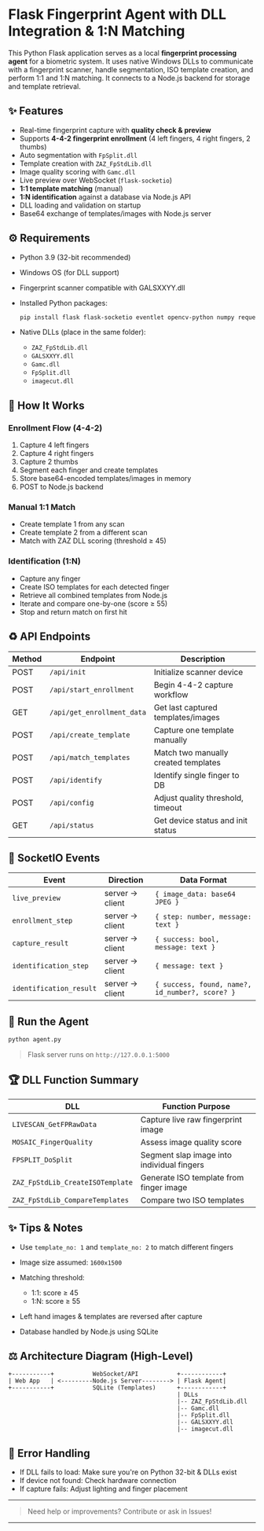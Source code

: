 # Flask Fingerprint Agent with DLL Integration & 1\:N Matching

This Python Flask application serves as a local **fingerprint processing agent** for a biometric system. It uses native Windows DLLs to communicate with a fingerprint scanner, handle segmentation, ISO template creation, and perform 1:1 and 1\:N matching. It connects to a Node.js backend for storage and template retrieval.

## ✨ Features

* Real-time fingerprint capture with **quality check & preview**
* Supports **4-4-2 fingerprint enrollment** (4 left fingers, 4 right fingers, 2 thumbs)
* Auto segmentation with `FpSplit.dll`
* Template creation with `ZAZ_FpStdLib.dll`
* Image quality scoring with `Gamc.dll`
* Live preview over WebSocket (`flask-socketio`)
* **1:1 template matching** (manual)
* **1\:N identification** against a database via Node.js API
* DLL loading and validation on startup
* Base64 exchange of templates/images with Node.js server

## ⚙ Requirements

* Python 3.9 (32-bit recommended)
* Windows OS (for DLL support)
* Fingerprint scanner compatible with GALSXXYY.dll
* Installed Python packages:

  ```bash
  pip install flask flask-socketio eventlet opencv-python numpy requests
  ```
* Native DLLs (place in the same folder):

  * `ZAZ_FpStdLib.dll`
  * `GALSXXYY.dll`
  * `Gamc.dll`
  * `FpSplit.dll`
  * `imagecut.dll`

## 🔧 How It Works

### Enrollment Flow (4-4-2)

1. Capture 4 left fingers
2. Capture 4 right fingers
3. Capture 2 thumbs
4. Segment each finger and create templates
5. Store base64-encoded templates/images in memory
6. POST to Node.js backend

### Manual 1:1 Match

* Create template 1 from any scan
* Create template 2 from a different scan
* Match with ZAZ DLL scoring (threshold ≥ 45)

### Identification (1\:N)

* Capture any finger
* Create ISO templates for each detected finger
* Retrieve all combined templates from Node.js
* Iterate and compare one-by-one (score ≥ 55)
* Stop and return match on first hit

## ♻ API Endpoints

| Method | Endpoint                   | Description                          |
| ------ | -------------------------- | ------------------------------------ |
| POST   | `/api/init`                | Initialize scanner device            |
| POST   | `/api/start_enrollment`    | Begin 4-4-2 capture workflow         |
| GET    | `/api/get_enrollment_data` | Get last captured templates/images   |
| POST   | `/api/create_template`     | Capture one template manually        |
| POST   | `/api/match_templates`     | Match two manually created templates |
| POST   | `/api/identify`            | Identify single finger to DB         |
| POST   | `/api/config`              | Adjust quality threshold, timeout    |
| GET    | `/api/status`              | Get device status and init status    |

## 📲 SocketIO Events

| Event                   | Direction       | Data Format                                     |
| ----------------------- | --------------- | ----------------------------------------------- |
| `live_preview`          | server → client | `{ image_data: base64 JPEG }`                   |
| `enrollment_step`       | server → client | `{ step: number, message: text }`               |
| `capture_result`        | server → client | `{ success: bool, message: text }`              |
| `identification_step`   | server → client | `{ message: text }`                             |
| `identification_result` | server → client | `{ success, found, name?, id_number?, score? }` |

## 🚀 Run the Agent

```bash
python agent.py
```

> Flask server runs on `http://127.0.0.1:5000`

## 🏆 DLL Function Summary

| DLL                              | Function Purpose                           |
| -------------------------------- | ------------------------------------------ |
| `LIVESCAN_GetFPRawData`          | Capture live raw fingerprint image         |
| `MOSAIC_FingerQuality`           | Assess image quality score                 |
| `FPSPLIT_DoSplit`                | Segment slap image into individual fingers |
| `ZAZ_FpStdLib_CreateISOTemplate` | Generate ISO template from finger image    |
| `ZAZ_FpStdLib_CompareTemplates`  | Compare two ISO templates                  |

## ✨ Tips & Notes

* Use `template_no: 1` and `template_no: 2` to match different fingers
* Image size assumed: `1600x1500`
* Matching threshold:

  * 1:1: score ≥ 45
  * 1\:N: score ≥ 55
* Left hand images & templates are reversed after capture
* Database handled by Node.js using SQLite

## ⚖ Architecture Diagram (High-Level)

```
+-----------+           WebSocket/API           +------------+           
| Web App   | <---------Node.js Server--------> | Flask Agent| 
+-----------+           SQLite (Templates)      +------------+          
                                                | DLLs
                                                |-- ZAZ_FpStdLib.dll
                                                |-- Gamc.dll
                                                |-- FpSplit.dll
                                                |-- GALSXXYY.dll
                                                |-- imagecut.dll
```

## 🚫 Error Handling

* If DLL fails to load: Make sure you're on Python 32-bit & DLLs exist
* If device not found: Check hardware connection
* If capture fails: Adjust lighting and finger placement

---

> Need help or improvements? Contribute or ask in Issues!

---
